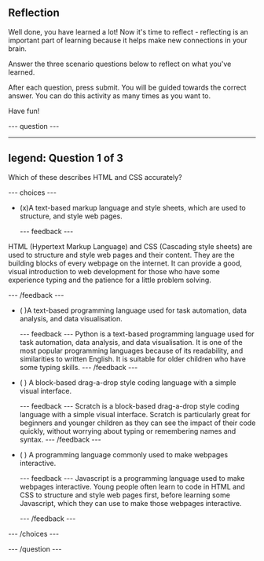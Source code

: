 ## Reflection

Well done, you have learned a lot! Now it's time to reflect - reflecting is an important part of learning because it helps make new connections in your brain.

Answer the three scenario questions below to reflect on what you've learned.

After each question, press submit. You will be guided towards the correct answer. You can do this activity as many times as you want to.

Have fun!

--- question ---

---
legend: Question 1 of 3
---

Which of these describes HTML and CSS accurately?

--- choices ---

- (x)A text-based markup language and style sheets, which are used to structure, and style web pages.

  --- feedback ---

HTML (Hypertext Markup Language) and CSS (Cascading style sheets) are used to structure and style web pages and their content. They are the building blocks of every webpage on the internet. It can provide a good, visual introduction to web development for those who have some experience typing and the patience for a little problem solving.

  --- /feedback ---

- ( )A text-based programming language used for task automation, data analysis, and data visualisation.

  --- feedback ---
Python is a text-based programming language used for task automation, data analysis, and data visualisation. It is one of the most popular programming languages because of its readability, and similarities to written English. It is suitable for older children who have some typing skills. 
  --- /feedback ---

- ( ) A block-based drag-a-drop style coding language with a simple visual interface. 

  --- feedback ---
Scratch is a block-based drag-a-drop style coding language with a simple visual interface. Scratch is particularly great for beginners and younger children as they can see the impact of their code quickly, without worrying about typing or remembering names and syntax.
  --- /feedback ---

- ( ) A programming language commonly used to make webpages interactive.


  --- feedback ---
Javascript is a programming language used to make webpages interactive. Young people often learn to code in HTML and CSS to structure and style web pages first, before learning some Javascript, which they can use to make those webpages interactive.

  --- /feedback ---

--- /choices ---

--- /question ---
